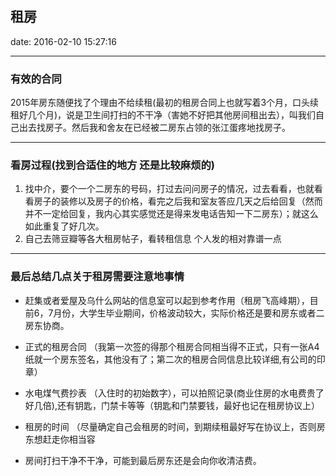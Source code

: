 ## 租房

date: 2016-02-10 15:27:16

---

### 有效的合同

2015年房东随便找了个理由不给续租\(最初的租房合同上也就写着3个月，口头续租好几个月\)，说是卫生间打扫的不干净（害她不好把其他房间租出去），叫我们自己出去找房子。然后我和舍友在已经被二房东占领的张江蛋疼地找房子。

---

### 看房过程\(找到合适住的地方 还是比较麻烦的\)

1. 找中介，要个一个二房东的号码，打过去问问房子的情况，过去看看，也就看看房子的装修以及房子的价格，看完之后我和室友答应几天之后给回复（然而并不一定给回复，我内心其实感觉还是得来发电话告知一下二房东）；就这么如此重复了好几次。
2. 自己去筛豆瓣等各大租房帖子，看转租信息  个人发的相对靠谱一点

---

### 最后总结几点关于租房需要注意地事情

* 赶集或者爱屋及乌什么网站的信息室可以起到参考作用（租房飞高峰期），目前6，7月份，大学生毕业期间，价格波动较大，实际价格还是要和房东或者二房东协商。

* 正式的租房合同 （我第一次签的得那个租房合同相当得不正式，只有一张A4纸就一个房东签名，其他没有了；第二次的租房合同信息比较详细,有公司的印章）

* 水电煤气费抄表 （入住时的初始数字），可以拍照记录\(商业住房的水电费贵了好几倍\),还有钥匙，门禁卡等等（钥匙和门禁要钱，最好也记在租房协议上）

* 租房的时间 （尽量确定自己会租房的时间，到期续租最好写在协议上，否则房东想赶走你相当容

* 房间打扫干净不干净，可能到最后房东还是会向你收清洁费。



